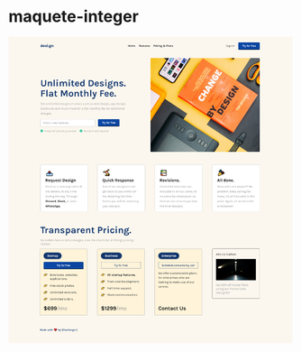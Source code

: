 # maquete-integer
<img src="https://github.com/kfifel/maquete-integer/blob/main/design/desi.gn%20landing%20page.png" alt="design du maquete">

